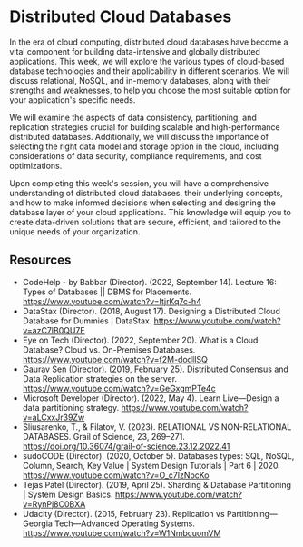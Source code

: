 # Distributed Cloud Databases

In the era of cloud computing, distributed cloud databases have become a vital component for building data-intensive and globally distributed applications. This week, we will explore the various types of cloud-based database technologies and their applicability in different scenarios. We will discuss relational, NoSQL, and in-memory databases, along with their strengths and weaknesses, to help you choose the most suitable option for your application's specific needs.

We will examine the aspects of data consistency, partitioning, and replication strategies crucial for building scalable and high-performance distributed databases. Additionally, we will discuss the importance of selecting the right data model and storage option in the cloud, including considerations of data security, compliance requirements, and cost optimizations.

Upon completing this week's session, you will have a comprehensive understanding of distributed cloud databases, their underlying concepts, and how to make informed decisions when selecting and designing the database layer of your cloud applications. This knowledge will equip you to create data-driven solutions that are secure, efficient, and tailored to the unique needs of your organization.

## Resources

* CodeHelp - by Babbar (Director). (2022, September 14). Lecture 16: Types of Databases || DBMS for Placements. https://www.youtube.com/watch?v=ItjrKq7c-h4
* DataStax (Director). (2018, August 17). Designing a Distributed Cloud Database for Dummies | DataStax. https://www.youtube.com/watch?v=azC7lB0QU7E
* Eye on Tech (Director). (2022, September 20). What is a Cloud Database? Cloud vs. On-Premises Databases. https://www.youtube.com/watch?v=f2M-dodlISQ
* Gaurav Sen (Director). (2019, February 25). Distributed Consensus and Data Replication strategies on the server. https://www.youtube.com/watch?v=GeGxgmPTe4c
* Microsoft Developer (Director). (2022, May 4). Learn Live—Design a data partitioning strategy. https://www.youtube.com/watch?v=aLCxxJr39Zw
* Sliusarenko, T., & Filatov, V. (2023). RELATIONAL VS NON-RELATIONAL DATABASES. Grail of Science, 23, 269–271. https://doi.org/10.36074/grail-of-science.23.12.2022.41
* sudoCODE (Director). (2020, October 5). Databases types: SQL, NoSQL, Column, Search, Key Value | System Design Tutorials | Part 6 | 2020. https://www.youtube.com/watch?v=O_c7lzNbcKo
* Tejas Patel (Director). (2019, April 25). Sharding & Database Partitioning  | System Design Basics. https://www.youtube.com/watch?v=RynPj8C0BXA
* Udacity (Director). (2015, February 23). Replication vs Partitioning—Georgia Tech—Advanced Operating Systems. https://www.youtube.com/watch?v=W1NmbcuomVM
